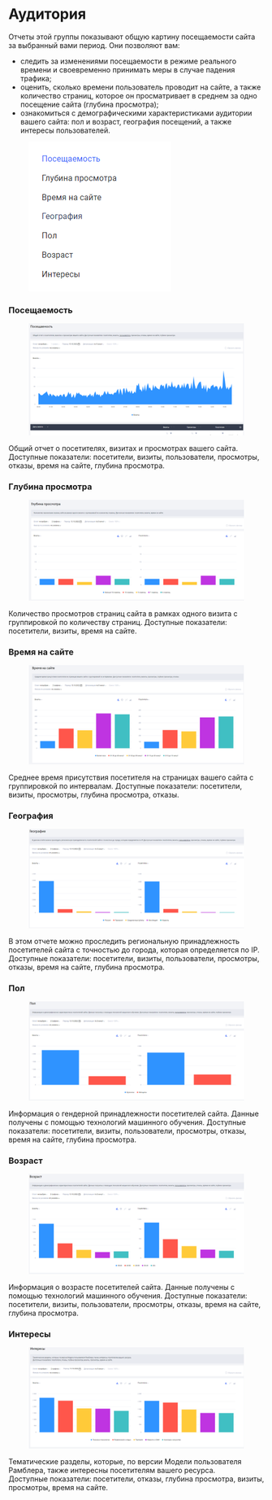 # Аудитория

Отчеты этой группы показывают общую картину посещаемости сайта за выбранный вами период. Они позволяют вам:

* следить за изменениями посещаемости в режиме реального времени и своевременно принимать меры в случае падения трафика;
* оценить, сколько времени пользователь проводит на сайте, а также количество страниц, которое он просматривает в среднем за одно посещение сайта (глубина просмотра);
* ознакомиться с демографическими характеристиками аудитории вашего сайта: пол и возраст, география посещений, а также интересы пользователей.

<figure><img src="../../../.gitbook/assets/1 (4).png" alt=""><figcaption></figcaption></figure>

### **Посещаемость**

<figure><img src="../../../.gitbook/assets/2 (4).png" alt=""><figcaption></figcaption></figure>

Общий отчет о посетителях, визитах и просмотрах вашего сайта. Доступные показатели: посетители, визиты, пользователи, просмотры, отказы, время на сайте, глубина просмотра.

### Глубина просмотра

<figure><img src="../../../.gitbook/assets/3 (11).png" alt=""><figcaption></figcaption></figure>

Количество просмотров страниц сайта в рамках одного визита с группировкой по количеству страниц. Доступные показатели: посетители, визиты, время на сайте.

### Время на сайте

<figure><img src="../../../.gitbook/assets/4.png" alt=""><figcaption></figcaption></figure>

Среднее время присутствия посетителя на страницах вашего сайта с группировкой по интервалам. Доступные показатели: посетители, визиты, просмотры, глубина просмотра, отказы.

### География

<figure><img src="../../../.gitbook/assets/5 (4).png" alt=""><figcaption></figcaption></figure>

В этом отчете можно проследить региональную принадлежность посетителей сайта с точностью до города, которая определяется по IP. Доступные показатели: посетители, визиты, пользователи, просмотры, отказы, время на сайте, глубина просмотра.

### Пол

<figure><img src="../../../.gitbook/assets/6 (7).png" alt=""><figcaption></figcaption></figure>

Информация о гендерной принадлежности посетителей сайта. Данные получены с помощью технологий машинного обучения. Доступные показатели: посетители, визиты, пользователи, просмотры, отказы, время на сайте, глубина просмотра.

### Возраст

<figure><img src="../../../.gitbook/assets/7 (6).png" alt=""><figcaption></figcaption></figure>

Информация о возрасте посетителей сайта. Данные получены с помощью технологий машинного обучения. Доступные показатели: посетители, визиты, пользователи, просмотры, отказы, время на сайте, глубина просмотра.

### Интересы

<figure><img src="../../../.gitbook/assets/8 (1) (1).png" alt=""><figcaption></figcaption></figure>

Тематические разделы, которые, по версии Модели пользователя Рамблера, также интересны посетителям вашего ресурса.\
Доступные показатели: посетители, отказы, глубина просмотра, визиты, просмотры, время на сайте.
